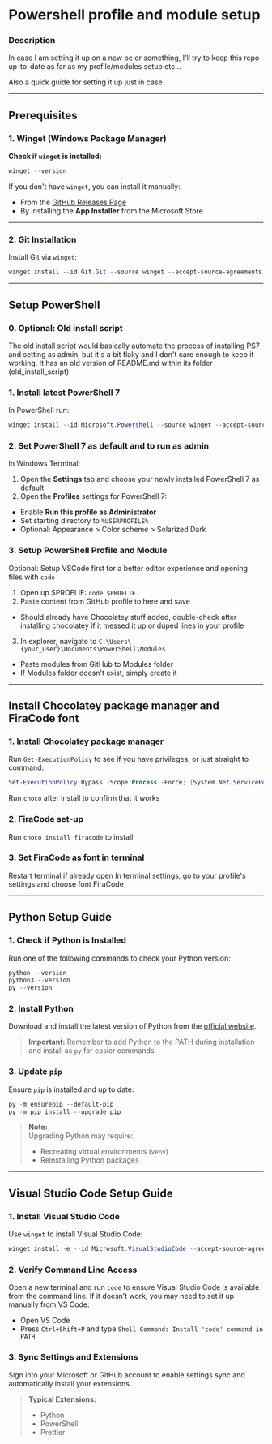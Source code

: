# Powershell profile and module setup

### Description
In case I am setting it up on a new pc or something, I'll try to keep this repo up-to-date as far as my profile/modules setup etc...

Also a quick guide for setting it up just in case

---

## Prerequisites

### 1. **Winget (Windows Package Manager)**  
**Check if `winget` is installed:**  
```powershell
winget --version
```

If you don't have `winget`, you can install it manually:  
- From the [GitHub Releases Page](https://github.com/microsoft/winget-cli/releases)  
- By installing the **App Installer** from the Microsoft Store  

---

### 2. **Git Installation**  
Install Git via `winget`:  
```powershell
winget install --id Git.Git --source winget --accept-source-agreements --accept-package-agreements
```

---

## Setup PowerShell

### 0. **Optional: Old install script**
The old install script would basically automate the process of installing PS7 and setting as admin, but it's a bit flaky and I don't care enough to keep it working.
It has an old version of README.md within its folder (old_install_script)

### 1. **Install latest PowerShell 7**
In PowerShell run:
```powershell
winget install --id Microsoft.Powershell --source winget --accept-source-agreements --accept-package-agreements
```

### 2. **Set PowerShell 7 as default and to run as admin**
In Windows Terminal:
1. Open the **Settings** tab and choose your newly installed PowerShell 7 as default
2. Open the **Profiles** settings for PowerShell 7:
- Enable **Run this profile as Administrator**
- Set starting directory to `%USERPROFILE%`
- Optional: Appearance > Color scheme > Solarized Dark

### 3. **Setup PowerShell Profile and Module**
Optional: Setup VSCode first for a better editor experience and opening files with `code`

1. Open up $PROFLIE: `code $PROFLIE`
2. Paste content from GitHub profile to here and save
- Should already have Chocolatey stuff added, double-check after installing chocolatey if it messed it up or duped lines in your profile
3. In explorer, navigate to `C:\Users\{your_user}\Documents\PowerShell\Modules`
- Paste modules from GitHub to Modules folder
- If Modules folder doesn't exist, simply create it

---

## Install Chocolatey package manager and FiraCode font

### 1. **Install Chocolatey package manager**
Run `Get-ExecutionPolicy` to see if you have privileges, or just straight to command:
```powershell
Set-ExecutionPolicy Bypass -Scope Process -Force; [System.Net.ServicePointManager]::SecurityProtocol = [System.Net.ServicePointManager]::SecurityProtocol -bor 3072; iex ((New-Object System.Net.WebClient).DownloadString('https://community.chocolatey.org/install.ps1'))
```
Run `choco` after install to confirm that it works

### 2. **FiraCode set-up**
Run `choco install firacode` to install

### 3. **Set FiraCode as font in terminal**
Restart terminal if already open
In terminal settings, go to your profile's settings and choose font FiraCode

---

## Python Setup Guide

### 1. **Check if Python is Installed**
Run one of the following commands to check your Python version:  
```powershell
python --version
python3 --version
py --version
```

### 2. **Install Python**
Download and install the latest version of Python from the [official website](https://www.python.org/).  
> **Important:** Remember to add Python to the PATH during installation and install as `py` for easier commands.  

### 3. **Update `pip`**
Ensure `pip` is installed and up to date:  
```powershell
py -m ensurepip --default-pip
py -m pip install --upgrade pip
```

> **Note:**  
> Upgrading Python may require:  
> - Recreating virtual environments (`venv`)  
> - Reinstalling Python packages  

---

## Visual Studio Code Setup Guide

### 1. **Install Visual Studio Code**
Use `winget` to install Visual Studio Code:  
```powershell
winget install -e --id Microsoft.VisualStudioCode --accept-source-agreements --accept-package-agreements
```

### 2. **Verify Command Line Access**
Open a new terminal and run `code` to ensure Visual Studio Code is available from the command line. If it doesn’t work, you may need to set it up manually from VS Code:  
- Open VS Code  
- Press `Ctrl+Shift+P` and type `Shell Command: Install 'code' command in PATH`

### 3. **Sync Settings and Extensions**
Sign into your Microsoft or GitHub account to enable settings sync and automatically install your extensions.  

> **Typical Extensions:**  
> - Python  
> - PowerShell  
> - Prettier  